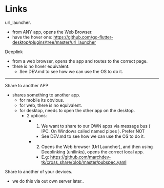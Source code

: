 # Links

url_launcher.
- from ANY app, opens the Web Browser.
- have the hover one: https://github.com/go-flutter-desktop/plugins/tree/master/url_launcher

Deeplink
- from a web browser, opens the app and routes to the correct page.
- there is no hover equivalent.
	- See DEV.md to see how we can use the OS to do it.

-----

Share to another APP
- shares something to another app.
	- for mobile its obvious.
	- for web, there is no equivalent.
	- for desktop, needs to open the other app on the desktop.
		- 2 options:
			- 1. We want to share to our OWN apps via message bus ( IPC. On Windows called named pipes ). Prefer NOT
				- See DEV.md to see how we can use the OS to do it.
			- 2. Opens the Web browser (Url Launcher), and then using Deeplinking (unilinks), opens the correct local app.
				- E.g: https://github.com/marchdev-tk/cross_share/blob/master/pubspec.yaml

Share to another of your devices.
- we do this via out own server later..
